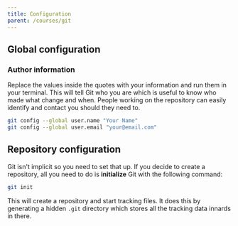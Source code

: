 ```yaml
---
title: Configuration
parent: /courses/git
---
```


## Global configuration

### Author information

Replace the values inside the quotes with your information and run them in your terminal.
This will tell Git who you are which is useful to know who made what change and when.
People working on the repository can easily identify and contact you should they need to.

```bash
git config --global user.name "Your Name"
git config --global user.email "your@email.com"
```

## Repository configuration

Git isn't implicit so you need to set that up. If you decide to create a repository, all you need to do
is **initialize** Git with the following command:

```bash
git init
```

This will create a repository and start tracking files. It does this by generating a hidden `.git` directory
which stores all the tracking data innards in there.

